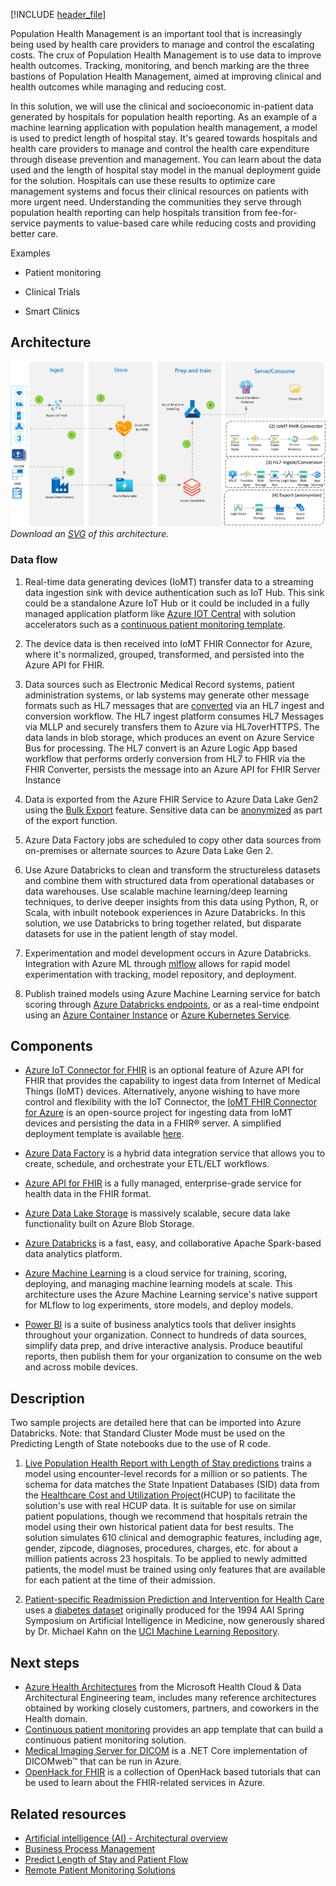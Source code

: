[!INCLUDE [header_file](../../../includes/sol-idea-header.md)]

Population Health Management is an important tool that is increasingly being used by health care providers to manage and control the escalating costs. The crux of Population Health Management is to use data to improve health outcomes. Tracking, monitoring, and bench marking are the three bastions of Population Health Management, aimed at improving clinical and health outcomes while managing and reducing cost.

In this solution, we will use the clinical and socioeconomic in-patient data generated by hospitals for population health reporting. As an example of a machine learning application with population health management, a model is used to predict length of hospital stay. It's geared towards hospitals and health care providers to manage and control the health care expenditure through disease prevention and management. You can learn about the data used and the length of hospital stay model in the manual deployment guide for the solution. Hospitals can use these results to optimize care management systems and focus their clinical resources on patients with more urgent need. Understanding the communities they serve through population health reporting can help hospitals transition from fee-for-service payments to value-based care while reducing costs and providing better care.

Examples

* Patient monitoring

* Clinical Trials

* Smart Clinics

## Architecture

![Architecture diagram](../media/population-health-management-for-healthcare.png)
*Download an [SVG](../media/population-health-management-for-healthcare.svg) of this architecture.*

### Data flow

1. Real-time data generating devices (IoMT) transfer data to a streaming data ingestion sink with device authentication such as IoT Hub.  This sink could be a standalone Azure IoT Hub or it could be included in a fully managed application platform like [Azure IOT Central](/azure/iot-fundamentals/iot-services-and-technologies#azure-iot-central) with solution accelerators such as a [continuous patient monitoring template](/azure/iot-central/healthcare/overview-iot-central-healthcare#what-is-continuous-patient-monitoring-template).

2. The device data is then received into IoMT FHIR Connector for Azure, where it's normalized, grouped, transformed, and persisted into the Azure API for FHIR.

3. Data sources such as Electronic Medical Record systems, patient administration systems, or lab systems may generate other message formats such as HL7 messages that are [converted](https://github.com/microsoft/health-architectures/tree/master/HL7Conversion) via an HL7 ingest and conversion workflow.  The HL7 ingest platform consumes HL7 Messages via MLLP and securely transfers them to Azure via HL7overHTTPS. The data lands in blob storage, which produces an event on Azure Service Bus for processing. The HL7 convert is an Azure Logic App based workflow that performs orderly conversion from HL7 to FHIR via the FHIR Converter, persists the message into an Azure API for FHIR Server Instance

4. Data is exported from the Azure FHIR Service to Azure Data Lake Gen2 using the [Bulk Export](/azure/healthcare-apis/export-data) feature.  Sensitive data can be [anonymized](https://github.com/microsoft/FHIR-Tools-for-Anonymization) as part of the export function.

5. Azure Data Factory jobs are scheduled to copy other data sources from on-premises or alternate sources to Azure Data Lake Gen 2.

6. Use Azure Databricks to clean and transform the structureless datasets and combine them with structured data from operational databases or data warehouses.  Use scalable machine learning/deep learning techniques, to derive deeper insights from this data using Python, R, or Scala, with inbuilt notebook experiences in Azure Databricks.  In this solution, we use Databricks to bring together related, but disparate datasets for use in the patient length of stay model.

7. Experimentation and model development occurs in Azure Databricks.  Integration with Azure ML through [mlflow](/azure/machine-learning/how-to-use-mlflow-azure-databricks) allows for rapid model experimentation with tracking, model repository, and deployment. 

8. Publish trained models using Azure Machine Learning service for batch scoring through [Azure Databricks endpoints](/azure/machine-learning/how-to-use-mlflow-azure-databricks#deploy-models-to-adb-endpoints-for-batch-scoring), or as a real-time endpoint using an [Azure Container Instance](/azure/machine-learning/how-to-deploy-mlflow-models#deploy-to-azure-container-instance-aci) or [Azure Kubernetes Service](/azure/machine-learning/how-to-deploy-mlflow-models#deploy-to-azure-kubernetes-service-aks).  

## Components

* [Azure IoT Connector for FHIR](/azure/healthcare-apis/iot-data-flow) is an optional feature of Azure API for FHIR that provides the capability to ingest data from Internet of Medical Things (IoMT) devices.  Alternatively, anyone wishing to have more control and flexibility with the IoT Connector, the [IoMT FHIR Connector for Azure](https://github.com/Microsoft/iomt-fhir) is an open-source project for ingesting data from IoMT devices and persisting the data in a FHIR® server.  A simplified deployment template is available [here](https://github.com/microsoft/iomt-fhir/blob/master/docs/ARMInstallationManagedIdentity.md).

* [Azure Data Factory](https://azure.microsoft.com/services/data-factory) is a hybrid data integration service that allows you to create, schedule, and orchestrate your ETL/ELT workflows.

* [Azure API for FHIR](/azure/healthcare-apis/) is a fully managed, enterprise-grade service for health data in the FHIR format.

* [Azure Data Lake Storage](/azure/storage/blobs/data-lake-storage-introduction) is massively scalable, secure data lake functionality built on Azure Blob Storage.  

* [Azure Databricks](/azure/databricks/scenarios/what-is-azure-databricks) is a fast, easy, and collaborative Apache Spark-based data analytics platform.  

* [Azure Machine Learning](/azure/machine-learning/service/overview-what-is-azure-ml) is a cloud service for training, scoring, deploying, and managing machine learning models at scale. This architecture uses the Azure Machine Learning service's native support for MLflow to log experiments, store models, and deploy models.

* [Power BI](https://powerbi.microsoft.com) is a suite of business analytics tools that deliver insights throughout your organization. Connect to hundreds of data sources, simplify data prep, and drive interactive analysis. Produce beautiful reports, then publish them for your organization to consume on the web and across mobile devices.

## Description

Two sample projects are detailed here that can be imported into Azure Databricks.  Note: that Standard Cluster Mode must be used on the Predicting Length of State notebooks due to the use of R code.

1. [Live Population Health Report with Length of Stay predictions](https://github.com/Azure/cortana-intelligence-population-health-management/tree/master/Azure%20Data%20Lake/ManualDeploymentGuide/Model) trains a model using encounter-level records for a million or so patients. The schema for data matches the State Inpatient Databases (SID) data from the [Healthcare Cost and Utilization Project](https://www.hcup-us.ahrq.gov/)(HCUP) to facilitate the solution's use with real HCUP data. It is suitable for use on similar patient populations, though we recommend that hospitals retrain the model using their own historical patient data for best results. The solution simulates 610 clinical and demographic features, including age, gender, zipcode, diagnoses, procedures, charges, etc. for about a million patients across 23 hospitals. To be applied to newly admitted patients, the model must be trained using only features that are available for each patient at the time of their admission.

2. [Patient-specific Readmission Prediction and Intervention for Health Care](https://github.com/Azure/cortana-intelligence-population-health-management/blob/master/Spark/Manual%20Deployment%20Guide/HDInsight%20Spark/1_Data_Preparation.ipynb) uses a [diabetes dataset](https://archive.ics.uci.edu/ml/datasets/Diabetes) originally produced for the 1994 AAI Spring Symposium on Artificial Intelligence in Medicine, now generously shared by Dr. Michael Kahn on the [UCI Machine Learning Repository](https://archive.ics.uci.edu/ml/).

## Next steps

* [Azure Health Architectures](https://github.com/microsoft/health-architectures) from the Microsoft Health Cloud & Data Architectural Engineering team, includes many reference architectures obtained by working closely customers, partners, and coworkers in the Health domain.
* [Continuous patient monitoring](/azure/iot-central/healthcare/concept-continuous-patient-monitoring-architecture) provides an app template that can build a continuous patient monitoring solution.
* [Medical Imaging Server for DICOM](https://github.com/microsoft/dicom-server) is a .NET Core implementation of DICOMweb™ that can be run in Azure.
* [OpenHack for FHIR](https://github.com/microsoft/OpenHack-FHIR) is a collection of OpenHack based tutorials that can be used to learn about the FHIR-related services in Azure.

## Related resources

* [Artificial intelligence (AI) - Architectural overview](../../data-guide/big-data/ai-overview.md)
* [Business Process Management](./business-process-management.yml)
* [Predict Length of Stay and Patient Flow](./predict-length-of-stay-and-patient-flow-with-healthcare-analytics.yml)
* [Remote Patient Monitoring Solutions](./remote-patient-monitoring.yml)
